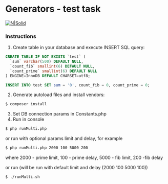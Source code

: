 # Generators - test task

[![N|Solid](https://cdn1.savepice.ru/uploads/2019/7/12/2ab3c1832b7957689c4355606e4b09f9-full.png)](https://cdn1.savepice.ru/uploads/2019/7/12/2ab3c1832b7957689c4355606e4b09f9-full.png)

### Instructions

1. Create table in your database and execute INSERT SQL query:

```sql
CREATE TABLE IF NOT EXISTS `test` (
  `sum` varchar(500) DEFAULT NULL,
  `count_fib` smallint(6) DEFAULT NULL,
  `count_prime` smallint(6) DEFAULT NULL
) ENGINE=InnoDB DEFAULT CHARSET=utf8;

INSERT INTO test SET sum = '0', count_fib = 0, count_prime = 0;
```
2. Generate autoload files and install vendors:
```sh
$ composer install
```
3. Set DB connection params in Constants.php
4. Run in console
```sh
$ php runMulti.php
```
or run with optional params limit and delay, for example
```sh
$ php runMulti.php 2000 100 5000 200
```
where 2000 - prime limit, 100 - prime delay, 5000 - fib limit, 200 -fib delay

or run (will be run with default limit and delay (2000 100 5000 100))
```sh
$ ./runMulti.sh
```
